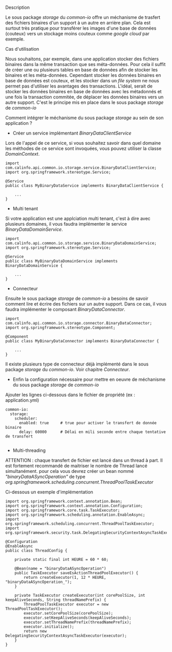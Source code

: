 Description

 Le sous package *storage* du *common-io* offre un méchanisme de trasfert des fichiers binaires d'un support à un autre en arrière plan.
 Cela est surtout très pratique pour transférer les images d'une base de données (couteux) vers un stockage moins couteux
 comme *google cloud* par exemple.

Cas d'utilisation

 Nous souhaitons, par exemple, dans une application stocker des fichiers binaires dans la même transaction que ses méta-données.
 Pour cela il suffit de créer une ou plusieurs tables en base de données afin de stocker les binaires et les méta-données.
 Cependant stocker les données binaires en base de données est couteux, et les stocker dans un *file system* ne nous permet pas d'utiliser les avantages des transactions.
 L'idéal, serait de stocker les données binaires en base de données avec les métadonnés et une fois la transaction commitée, de déplacer les données
 binaires vers un autre support. C'est le principe mis en place dans le sous package *storage* de *common-io*

Comment intégrer le méchanisme du sous package *storage* au sein de son application ?

 * Créer un service implémentant *BinaryDataClientService*

  Lors de l'appel de ce service, si vous souhaitez savoir dans quel domaine les méthodes de ce service sont invoquées, vous pouvez utiliser la classe *DomainContext*.

```
import com.calinfo.api.common.io.storage.service.BinaryDataClientService;
import org.springframework.stereotype.Service;

@Service
public class MyBinaryDataService implements BinaryDataClientService {

    ...
}
```

 * Multi tenant

 Si votre application est une applciation multi tenant, c'est à dire avec plusieurs domaines, il vous faudra implémenter le service *BinaryDataDomainService*.

```
import com.calinfo.api.common.io.storage.service.BinaryDataDomainService;
import org.springframework.stereotype.Service;

@Service
public class MyBinaryDataDomainService implements BinaryDataDomainService {

    ...
}

```

 * Connecteur

 Ensuite le sous package *storage* de *common-io* a besoins de savoir comment lire et écrire des fichiers sur un autre support.
 Dans ce cas, il vous faudra implémenter le composant *BinaryDataConnector*.

```
import com.calinfo.api.common.io.storage.connector.BinaryDataConnector;
import org.springframework.stereotype.Component;

@Component
public class MyBinaryDataConnector implements BinaryDataConnector {

    ...
}

```

 Il existe plusieurs type de connecteur déjà implémenté dans le sous package *storage* du *common-io*. Voir chapitre *Connecteur*.


 * Enfin la configuration nécessaire pour mettre en oeuvre de méchanisme du sous package *storage* de *common-io*

 Ajouter les lignes ci-dessous dans le fichier de propriété (ex : application.yml)

```
common-io:
  storage:
    scheduler:
      enabled: true     # true pour activer le transfert de donnée binaire
      delay: 60000      # Délai en mili seconde entre chaque tentative de transfert


```

 * Multi-threading

 ATTENTION : chaque transfert de fichier est lancé dans un thread à part. Il est fortement recommandé de maitriser le nombre de Thread
 lancé simultanément. pour cela vous devrez créer un bean nommé *"binaryDataASyncOperation"* de type *org.springframework.scheduling.concurrent.ThreadPoolTaskExecutor*

 Ci-dessous un exemple d'implémentation

```
import org.springframework.context.annotation.Bean;
import org.springframework.context.annotation.Configuration;
import org.springframework.core.task.TaskExecutor;
import org.springframework.scheduling.annotation.EnableAsync;
import org.springframework.scheduling.concurrent.ThreadPoolTaskExecutor;
import org.springframework.security.task.DelegatingSecurityContextAsyncTaskExecutor;

@Configuration
@EnableAsync
public class ThreadConfig {

    private static final int HEURE = 60 * 60;

    @Bean(name = "binaryDataASyncOperation")
    public TaskExecutor saveEsActionThreadPoolExecutor() {
        return createExecutor(1, 12 * HEURE, "binaryDataASyncOperation_");
    }

    private TaskExecutor createExecutor(int corePoolSize, int keepAliveSeconds, String threadNamePrefix) {
        ThreadPoolTaskExecutor executor = new ThreadPoolTaskExecutor();
        executor.setCorePoolSize(corePoolSize);
        executor.setKeepAliveSeconds(keepAliveSeconds);
        executor.setThreadNamePrefix(threadNamePrefix);
        executor.initialize();
        return new DelegatingSecurityContextAsyncTaskExecutor(executor);
    }
}


```